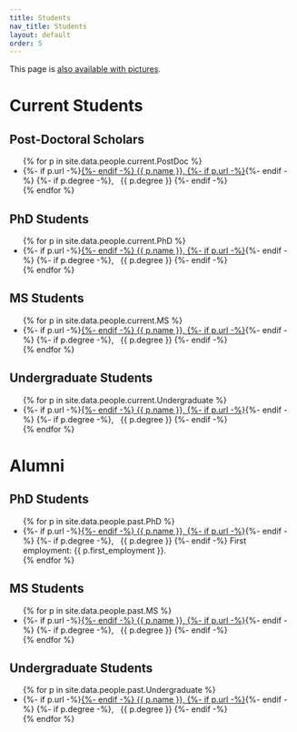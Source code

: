 ```yaml
---
title: Students
nav_title: Students
layout: default
order: 5
---
```


This page is [also available with pictures](./students-img.html).

# Current Students

## Post-Doctoral Scholars
<ul>
{% for p in site.data.people.current.PostDoc %}
<li> {%- if p.url -%}<a href="{{ p.url }}">{%- endif -%}
{{ p.name }}, 
{%- if p.url -%}</a>{%- endif -%}
{%- if p.degree -%}, &nbsp; {{ p.degree }} {%- endif -%}
</li>
{% endfor %}
</ul>

## PhD Students
<ul>
{% for p in site.data.people.current.PhD %}
<li> {%- if p.url -%}<a href="{{ p.url }}">{%- endif -%}
{{ p.name }}, 
{%- if p.url -%}</a>{%- endif -%}
{%- if p.degree -%}, &nbsp; {{ p.degree }} {%- endif -%}
</li>
{% endfor %}
</ul>

## MS Students
<ul>
{% for p in site.data.people.current.MS %}
<li> {%- if p.url -%}<a href="{{ p.url }}">{%- endif -%}
{{ p.name }}, 
{%- if p.url -%}</a>{%- endif -%}
{%- if p.degree -%}, &nbsp; {{ p.degree }} {%- endif -%}
</li>
{% endfor %}
</ul>

## Undergraduate Students
<ul>
{% for p in site.data.people.current.Undergraduate %}
<li> {%- if p.url -%}<a href="{{ p.url }}">{%- endif -%}
{{ p.name }}, 
{%- if p.url -%}</a>{%- endif -%}
{%- if p.degree -%}, &nbsp; {{ p.degree }} {%- endif -%}
</li>
{% endfor %}
</ul>

# Alumni

## PhD Students
<ul>
{% for p in site.data.people.past.PhD %}
<li> {%- if p.url -%}<a href="{{ p.url }}">{%- endif -%}
{{ p.name }}, 
{%- if p.url -%}</a>{%- endif -%}
{%- if p.degree -%}, &nbsp; {{ p.degree }} {%- endif -%}
First employment: {{ p.first_employment }}.
</li>
{% endfor %}
</ul>

## MS Students
<ul>
{% for p in site.data.people.past.MS %}
<li> {%- if p.url -%}<a href="{{ p.url }}">{%- endif -%}
{{ p.name }}, 
{%- if p.url -%}</a>{%- endif -%}
{%- if p.degree -%}, &nbsp; {{ p.degree }} {%- endif -%}
</li>
{% endfor %}
</ul>

## Undergraduate Students
<ul>
{% for p in site.data.people.past.Undergraduate %}
<li> {%- if p.url -%}<a href="{{ p.url }}">{%- endif -%}
{{ p.name }}, 
{%- if p.url -%}</a>{%- endif -%}
{%- if p.degree -%}, &nbsp; {{ p.degree }} {%- endif -%}
</li>
{% endfor %}
</ul>

